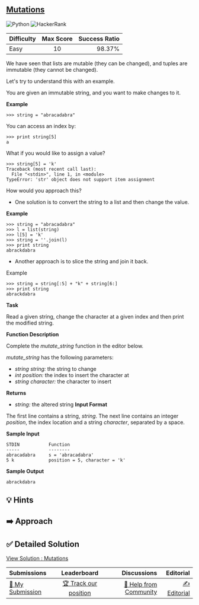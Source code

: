 ## [Mutations](https://www.hackerrank.com/challenges/python-mutations)

![Python](https://img.shields.io/badge/python-3670A0?style=for-the-badge&logo=python&logoColor=ffdd54) ![HackerRank](https://img.shields.io/badge/-Hackerrank-2EC866?style=for-the-badge&logo=HackerRank&logoColor=white)

| Difficulty | Max Score | Success Ratio |
| :--------- | :-------: | ------------: |
| Easy       |    10     |        98.37% |

We have seen that lists are mutable (they can be changed), and tuples are immutable (they cannot be changed). 


Let's try to understand this with an example. 


You are given an immutable string, and you want to make changes to it. 


**Example** 



```
>>> string = "abracadabra"

```

You can access an index by: 



```
>>> print string[5]
a

```

What if you would like to assign a value? 



```
>>> string[5] = 'k' 
Traceback (most recent call last):
  File "<stdin>", line 1, in <module>
TypeError: 'str' object does not support item assignment

```

How would you approach this?


* One solution is to convert the string to a list and then change the value.


**Example** 



```
>>> string = "abracadabra"
>>> l = list(string)
>>> l[5] = 'k'
>>> string = ''.join(l)
>>> print string
abrackdabra

```

* Another approach is to slice the string and join it back.


Example 



```
>>> string = string[:5] + "k" + string[6:]
>>> print string
abrackdabra

```

**Task**   

Read a given string, change the character at a given index and then print the modified string.   

**Function Description** 


Complete the *mutate\_string* function in the editor below. 


*mutate\_string* has the following parameters: 


* *string string:* the string to change
* *int position:* the index to insert the character at
* *string character:* the character to insert


**Returns** 


* *string:* the altered string
**Input Format**

The first line contains a string, _string_.
The next line contains an integer _position_, the index location and a string _character_, separated by a space.

**Sample Input**


```
STDIN           Function
-----           --------
abracadabra     s = 'abracadabra'
5 k             position = 5, character = 'k'

```
**Sample Output**


```
abrackdabra

```

## 💡 Hints 

## ➡️ Approach 

## ✅ Detailed Solution
[View Solution : Mutations](./mutations.py)

| Submissions                                                                           |                                        Leaderboard                                         |                                                                           Discussions |                                                                       Editorial |
| :------------------------------------------------------------------------------------ | :----------------------------------------------------------------------------------------: | ------------------------------------------------------------------------------------: | ------------------------------------------------------------------------------: |
| [📝 My Submission](https://www.hackerrank.com/challenges/python-mutations/submissions) | [🏆 Track our position](https://www.hackerrank.com/challenges/python-mutations/leaderboard) | [🤔 Help from Community](https://www.hackerrank.com/challenges/python-mutations/forum) | [✍️ Editorial](https://www.hackerrank.com/challenges/python-mutations/editorial) |

